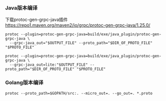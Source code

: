 ### Java版本编译
下载protoc-gen-grpc-java插件
https://repo1.maven.org/maven2/io/grpc/protoc-gen-grpc-java/1.25.0/
```
protoc --plugin=protoc-gen-grpc-java=build/exe/java_plugin/protoc-gen-grpc-java \
  --grpc-java_out="$OUTPUT_FILE" --proto_path="$DIR_OF_PROTO_FILE" "$PROTO_FILE"
  
protoc --plugin=protoc-gen-grpc-java=build/exe/java_plugin/protoc-gen-grpc-java \
  --grpc-java_out=lite:"$OUTPUT_FILE" --proto_path="$DIR_OF_PROTO_FILE" "$PROTO_FILE"
```


### Golang版本编译

```
protoc --proto_path=$GOPATH/src:. --micro_out=. --go_out=. *.proto
```
